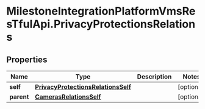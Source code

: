 # MilestoneIntegrationPlatformVmsResTfulApi.PrivacyProtectionsRelations

## Properties
Name | Type | Description | Notes
------------ | ------------- | ------------- | -------------
**self** | [**PrivacyProtectionsRelationsSelf**](PrivacyProtectionsRelationsSelf.md) |  | [optional] 
**parent** | [**CamerasRelationsSelf**](CamerasRelationsSelf.md) |  | [optional] 
